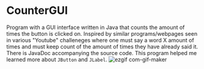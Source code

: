 # CounterGUI
Program with a GUI interface written in Java that counts the amount of times the button is clicked on. Inspired by similar programs/webpages seen in various "Youtube" challeneges where one must say a word X amount of times and must keep count of the amount of times they have already said it. 
There is JavaDoc accompanying the source code. This program helped me learned more about `JButton` and `JLabel`.
![ezgif com-gif-maker](https://user-images.githubusercontent.com/108318635/214230100-9ff72a2c-ebfd-48fc-89d0-fc70c9cf5882.gif)
